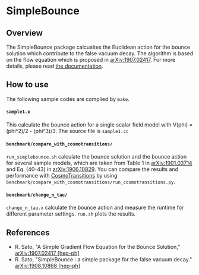 SimpleBounce
=============

## Overview
The SimpleBounce package calcualtes the Euclidean action for the bounce solution which contribute to the false vacuum decay.
The algorithm is based on the flow equation which is proposed in [arXiv:1907.02417](https://arxiv.org/abs/1907.02417).
For more details, please read [the documentation](https://www.dropbox.com/s/9ydtrjlsq480823/manual.pdf?dl=0).

## How to use
The following sample codes are complied by ``make``.

#### ``sample1.x``
This calculate the bounce action for a single scalar field model with V(phi) = (phi^2)/2 - (phi^3)/3.
The source file is ``sample1.cc``

#### ``benchmark/compare_with_cosmotransitions/``
``run_simplebounce.sh`` calculate the bounce solution and the bounce action for several sample models,
which are taken from
Table 1 in [arXiv:1901.03714](https://arxiv.org/abs/1901.03714)
and Eq. (40-43) in [arXiv:1906.10829](https://arxiv.org/abs/1906.10829).
You can compare the results and performance with [CosmoTransitions](http://clwainwright.github.io/CosmoTransitions/)
 by using ``benchmark/compare_with_cosmotransitions/run_cosmotransitions.py``.

#### ``benchmark/change_n_tau/``
``change_n_tau.x`` calculate the bounce action and measure the runtime for different parameter settings.
``run.sh`` plots the results.

## References
* R. Sato, "A Simple Gradient Flow Equation for the Bounce Solution," [arXiv:1907.02417 \[hep-ph\]](https://arxiv.org/abs/1907.02417)
* R. Sato, "SimpleBounce : a simple package for the false vacuum decay." [arXiv:1908.10868 \[hep-ph\]](https://arxiv.org/abs/1908.10868)
